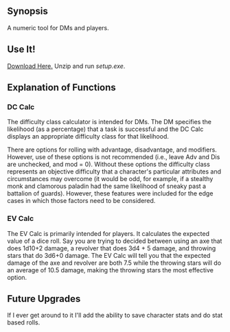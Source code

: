 ## Synopsis
A numeric tool for DMs and players.

## Use It!
[Download Here.](http://www.mediafire.com/file/wbeqnli6x1ev69l/DndCalculator.zip) Unzip and run *setup.exe*.

## Explanation of Functions
### DC Calc
The difficulty class calculator is intended for DMs. The DM specifies the likelihood (as a percentage) that a task is successful and the DC Calc displays an appropriate difficulty class for that likelihood.

There are options for rolling with advantage, disadvantage, and modifiers. However, use of these options is not recommended (i.e., leave Adv and Dis are unchecked, and mod = 0). Without these options the difficulty class represents an objective difficulty that a character's particular attributes and circumstances may overcome (it would be odd, for example, if a stealthy monk and clamorous paladin had the same likelihood of sneaky past a battalion of guards). However, these features were included for the edge cases in which those factors need to be considered.

### EV Calc
The EV Calc is primarily intended for players. It calculates the expected value of a dice roll. Say you are trying to decided between using an axe that does 1d10+2 damage, a revolver that does 3d4 + 5 damage, and throwing stars that do 3d6+0 damage. The EV Calc will tell you that the expected damage of the axe and revolver are both 7.5 while the throwing stars will do an average of 10.5 damage, making the throwing stars the most effective option. 

## Future Upgrades
If I ever get around to it I'll add the ability to save character stats and do stat based rolls.

